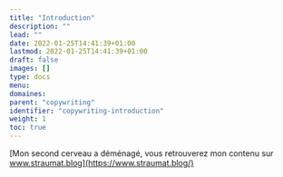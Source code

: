 ```yaml
---
title: "Introduction"
description: ""
lead: ""
date: 2022-01-25T14:41:39+01:00
lastmod: 2022-01-25T14:41:39+01:00
draft: false
images: []
type: docs
menu:
domaines:
parent: "copywriting"
identifier: "copywriting-introduction"
weight: 1
toc: true
---
```


[Mon second cerveau a déménagé, vous retrouverez mon contenu sur www.straumat.blog](https://www.straumat.blog/)